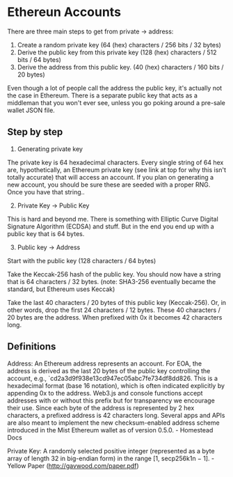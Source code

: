 # Ethereun Accounts

There are three main steps to get from private -> address:

1. Create a random private key (64 (hex) characters / 256 bits / 32 bytes)
1. Derive the public key from this private key (128 (hex) characters / 512 bits / 64 bytes)
1. Derive the address from this public key. (40 (hex) characters / 160 bits / 20 bytes)

Even though a lot of people call the address the public key, it's actually not the case in Ethereum. There is a separate public key that acts as a middleman that you won't ever see, unless you go poking around a pre-sale wallet JSON file.

## Step by step

1. Generating private key

The private key is 64 hexadecimal characters. Every single string of 64 hex are, hypothetically, an Ethereum private key (see link at top for why this isn't totally accurate) that will access an account. If you plan on generating a new account, you should be sure these are seeded with a proper RNG. Once you have that string..

2. Private Key -> Public Key

This is hard and beyond me. There is something with Elliptic Curve Digital Signature Algorithm (ECDSA) and stuff. But in the end you end up with a public key that is 64 bytes.

3. Public key -> Address

Start with the public key (128 characters / 64 bytes)

Take the Keccak-256 hash of the public key. You should now have a string that is 64 characters / 32 bytes. (note: SHA3-256 eventually became the standard, but Ethereum uses Keccak)

Take the last 40 characters / 20 bytes of this public key (Keccak-256). Or, in other words, drop the first 24 characters / 12 bytes. These 40 characters / 20 bytes are the address. When prefixed with 0x it becomes 42 characters long.

## Definitions

Address: An Ethereum address represents an account. For EOA, the address is derived as the last 20 bytes of the public key controlling the account, e.g., `cd2a3d9f938e13cd947ec05abc7fe734df8dd826. This is a hexadecimal format (base 16 notation), which is often indicated explicitly by appending 0x to the address. Web3.js and console functions accept addresses with or without this prefix but for transparency we encourage their use. Since each byte of the address is represented by 2 hex characters, a prefixed address is 42 characters long. Several apps and APIs are also meant to implement the new checksum-enabled address scheme introduced in the Mist Ethereum wallet as of version 0.5.0. - Homestead Docs

Private Key: A randomly selected positive integer (represented as a byte array of length 32 in big-endian form) in the range [1, secp256k1n − 1]. - Yellow Paper (http://gavwood.com/paper.pdf)
